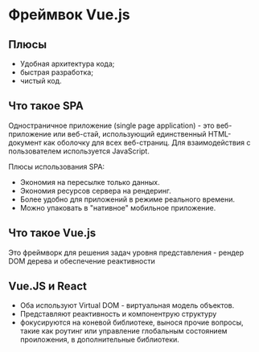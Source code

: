 # Фреймвок Vue.js

## Плюсы

* Удобная архитектура кода;
* быстрая разработка;
* чистый код.

## Что такое SPA

Одностраничное приложение (single page application) - это веб-приложение или веб-стай, использующий единственный HTML-документ как оболочку для всех веб-страниц. Для взаимодействия с пользователем используется JavaScript.

Плюсы использования SPA:

* Экономия на пересылке только данных.
* Экономия ресурсов сервера на рендеринг.
* Более удобно для приложений в режиме реального времени.
* Можно упаковать в "нативное" мобильное приложение.

## Что такое  Vue.js

Это фреймворк для решения задач уровня представления - рендер DOM дерева и обеспечение реактивности

## Vue.JS и React

* Оба используют Virtual DOM - виртуальная модель объектов.
* Представляют реактивность и компонентрую структуру
* фокусируются на коневой библиотеке, вынося прочие вопросы, такие как роутинг или управление глобальным состоянием проиложения, в дополнительные библиотеки.

